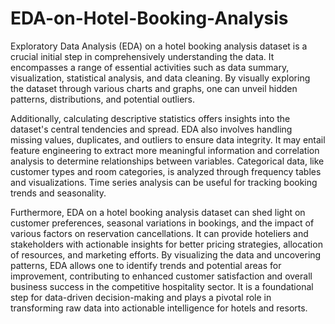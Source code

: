 # EDA-on-Hotel-Booking-Analysis
Exploratory Data Analysis (EDA) on a hotel booking analysis dataset is a crucial initial step in comprehensively understanding the data. It encompasses a range of essential activities such as data summary, visualization, statistical analysis, and data cleaning. By visually exploring the dataset through various charts and graphs, one can unveil hidden patterns, distributions, and potential outliers. 

Additionally, calculating descriptive statistics offers insights into the dataset's central tendencies and spread. EDA also involves handling missing values, duplicates, and outliers to ensure data integrity. It may entail feature engineering to extract more meaningful information and correlation analysis to determine relationships between variables. Categorical data, like customer types and room categories, is analyzed through frequency tables and visualizations. Time series analysis can be useful for tracking booking trends and seasonality.  

Furthermore, EDA on a hotel booking analysis dataset can shed light on customer preferences, seasonal variations in bookings, and the impact of various factors on reservation cancellations. It can provide hoteliers and stakeholders with actionable insights for better pricing strategies, allocation of resources, and marketing efforts. By visualizing the data and uncovering patterns, EDA allows one to identify trends and potential areas for improvement, contributing to enhanced customer satisfaction and overall business success in the competitive hospitality sector. It is a foundational step for data-driven decision-making and plays a pivotal role in transforming raw data into actionable intelligence for hotels and resorts.
